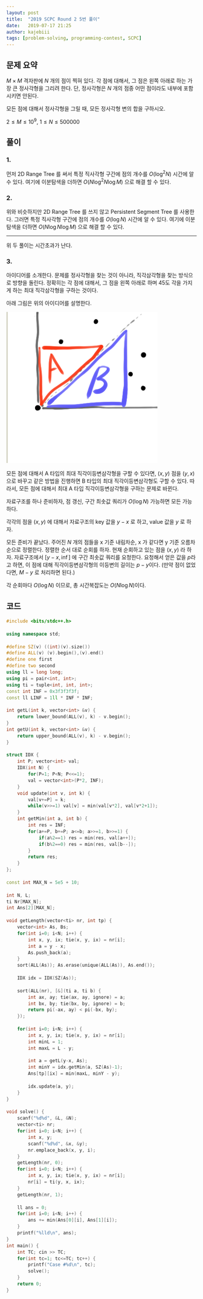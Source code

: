 ```yaml
---
layout: post
title:  "2019 SCPC Round 2 5번 풀이"
date:   2019-07-17 21:25
author: kajebiii
tags: [problem-solving, programming-contest, SCPC]
---
```


## 문제 요약
$M \times M$ 격자판에 $N$ 개의 점이 찍혀 있다. 각 점에 대해서, 그 점은 왼쪽 아래로 하는 가장 큰 정사각형을 그리려 한다.
단, 정사각형은 $N$ 개의 점중 어떤 점이라도 내부에 포함시키면 안된다.

모든 점에 대해서 정사각형을 그릴 때, 모든 정사각형 변의 합을 구하시오.

$2 \le M \le 10^9$, $1 \le N \le 500000$

## 풀이
### 1.
먼저 2D Range Tree 를 써서 특정 직사각형 구간에 점의 개수를 $O(\log^2 N)$ 시간에 알 수 있다. 
여기에 이분탐색을 더하면 $O(N \log^2 N \log M )$ 으로 해결 할 수 있다.

### 2.
위와 비슷하지만 2D Range Tree 를 쓰지 않고 Persistent Segment Tree 를 사용한다. 
그러면 특정 직사각형 구간에 점의 개수를 $O(\log N)$ 시간에 알 수 있다. 
여기에 이분탐색을 더하면 $O(N \log N \log M )$ 으로 해결 할 수 있다.

------------------------------------
위 두 풀이는 시간초과가 난다.

### 3.
아이디어를 소개한다. 문제를 정사각형을 찾는 것이 아니라, 직각삼각형을 찾는 방식으로 방향을 돌린다.
정확히는 각 점에 대해서, 그 점을 왼쪽 아래로 하며 45도 각을 가지게 하는 최대 직각삼각형을 구하는 것이다.

아래 그림은 위의 아이디어를 설명한다.

![아이디어](/assets/images/SCPC2019R2P5/soluction-help.png)

모든 점에 대해서 A 타입의 최대 직각이등변삼각형을 구할 수 있다면, $(x, y)$ 점을 $(y, x)$ 으로 바꾸고 같은 방법을 진행하면 
B 타입의 최대 직각이등변삼각형도 구할 수 있다. 따라서, 모든 점에 대해서 최대 A 타입 직각이등변삼각형을 구하는 문제로 바뀐다.

자료구조를 하나 준비하자, 점 갱신, 구간 최솟값 쿼리가 $O(\log N)$ 가능하면 모든 가능하다.

각각의 점을 $(x, y)$ 에 대해서 자료구조의 key 값을 $y-x$ 로 하고, value 값을 $y$ 로 하자.


모든 준비가 끝났다. 주어진 $N$ 개의 점들을 x 기준 내림차순, x 가 같다면 y 기준 오름차순으로 정렬한다.
정렬한 순서 대로 순회를 하자. 현재 순회하고 있는 점을 $(x, y)$ 라 하자.
자료구조에서 $[y-x, \inf]$ 에 구간 최솟값 쿼리를 요청한다. 요청해서 얻은 값을 $p$라고 하면,
이 점에 대해 직각이등변삼각형의 이등변의 길이는 $p-y$이다. (만약 점이 없었다면, $M-y$ 로 처리하면 된다.)

각 순회마다 $O(\log N)$ 이므로, 총 시간복잡도는 $O(N \log N)$이다.

## 코드
```cpp
#include <bits/stdc++.h>

using namespace std;

#define SZ(v) ((int)(v).size())
#define ALL(v) (v).begin(),(v).end()
#define one first
#define two second
using ll = long long;
using pi = pair<int, int>;
using ti = tuple<int, int, int>;
const int INF = 0x3f3f3f3f;
const ll LINF = 1ll * INF * INF;

int getL(int k, vector<int> &v) {
	return lower_bound(ALL(v), k) - v.begin();
}
int getU(int k, vector<int> &v) {
	return upper_bound(ALL(v), k) - v.begin();
}

struct IDX {
	int P; vector<int> val;
	IDX(int N) {
		for(P=1; P<N; P<<=1);
		val = vector<int>(P*2, INF);
	}
	void update(int v, int k) {
		val[v+=P] = k;
		while(v>>=1) val[v] = min(val[v*2], val[v*2+1]);
	}
	int getMin(int a, int b) {
		int res = INF;
		for(a+=P, b+=P; a<=b; a>>=1, b>>=1) {
			if(a%2==1) res = min(res, val[a++]);
			if(b%2==0) res = min(res, val[b--]);
		}
		return res;
	}
};

const int MAX_N = 5e5 + 10;

int N, L;
ti Nr[MAX_N];
int Ans[2][MAX_N];

void getLength(vector<ti> nr, int tp) {
	vector<int> As, Bs;
	for(int i=0; i<N; i++) {
		int x, y, ix; tie(x, y, ix) = nr[i];
		int a = y - x;
		As.push_back(a);
	}
	sort(ALL(As)); As.erase(unique(ALL(As)), As.end());

	IDX idx = IDX(SZ(As));

	sort(ALL(nr), [&](ti a, ti b) {
		int ax, ay; tie(ax, ay, ignore) = a;
		int bx, by; tie(bx, by, ignore) = b;
		return pi(-ax, ay) < pi(-bx, by);
	});

	for(int i=0; i<N; i++) {
		int x, y, ix; tie(x, y, ix) = nr[i];
		int minL = 1;
		int maxL = L - y;

		int a = getL(y-x, As);
		int minY = idx.getMin(a, SZ(As)-1);
		Ans[tp][ix] = min(maxL, minY - y);

		idx.update(a, y);
	}
}

void solve() {
	scanf("%d%d", &L, &N);
	vector<ti> nr;
	for(int i=0; i<N; i++) {
		int x, y; 
		scanf("%d%d", &x, &y);
		nr.emplace_back(x, y, i);
	}
	getLength(nr, 0);
	for(int i=0; i<N; i++) {
		int x, y, ix; tie(x, y, ix) = nr[i];
		nr[i] = ti(y, x, ix);
	}
	getLength(nr, 1);

	ll ans = 0;
	for(int i=0; i<N; i++) {
		ans += min(Ans[0][i], Ans[1][i]);
	}
	printf("%lld\n", ans);
}
int main() {
	int TC; cin >> TC;
	for(int tc=1; tc<=TC; tc++) {
		printf("Case #%d\n", tc);
		solve();
	}
	return 0;
}
```
